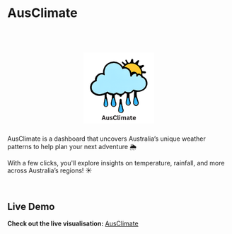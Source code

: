 # AusClimate
<h1 align="center">
  <br>
  <img src="https://github.com/danielliu2707/AusClimate/blob/main/img/logo.png" width="160">
</h1>

AusClimate is a dashboard that uncovers Australia’s unique weather patterns to help plan your next adventure 🌦️

With a few clicks, you'll explore insights on temperature, rainfall, and more across Australia’s regions! ☀️

<br>

## Live Demo

**Check out the live visualisation:** [AusClimate](https://danielliu2707.github.io/AusClimate/)


